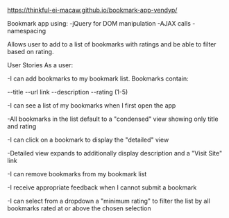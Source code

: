 https://thinkful-ei-macaw.github.io/bookmark-app-vendyp/


Bookmark app using:
 -jQuery for DOM manipulation
 -AJAX calls
 -namespacing

 Allows user to add to a list of bookmarks with ratings and be able to filter based on rating.  

User Stories
As a user:

-I can add bookmarks to my bookmark list. Bookmarks contain:

--title
--url link
--description
--rating (1-5)

-I can see a list of my bookmarks when I first open the app

-All bookmarks in the list default to a "condensed" view showing only title and rating

-I can click on a bookmark to display the "detailed" view

-Detailed view expands to additionally display description and a "Visit Site" link

-I can remove bookmarks from my bookmark list

-I receive appropriate feedback when I cannot submit a bookmark

-I can select from a dropdown a "minimum rating" to filter the list by all bookmarks rated at or above the chosen selection
